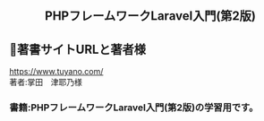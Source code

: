 <h2 align="center">PHPフレームワークLaravel入門(第2版)</h2>

## :clap:著書サイトURLと著者様
https://www.tuyano.com/
<br>著者:掌田　津耶乃様

### 書籍:PHPフレームワークLaravel入門(第2版)の学習用です。
